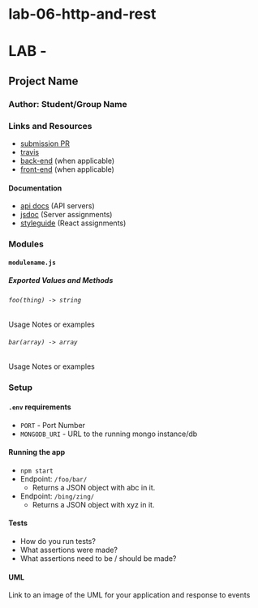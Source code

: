 # lab-06-http-and-rest

# LAB - 

## Project Name

### Author: Student/Group Name

### Links and Resources
* [submission PR](https://github.com/heyerthb/lab-06-http-and-rest/pulls)
* [travis](https://travis-ci.com/heyerthb/lab-01-node-ecosystem)
* [back-end](http://xyz.com) (when applicable)
* [front-end](http://xyz.com) (when applicable)

#### Documentation
* [api docs](https://app.swaggerhub.com/home?loggedInWithGitHub=true) (API servers)
* [jsdoc](http://xyz.com) (Server assignments)
* [styleguide](http://xyz.com) (React assignments)

### Modules
#### `modulename.js`
##### Exported Values and Methods

###### `foo(thing) -> string`
Usage Notes or examples

###### `bar(array) -> array`
Usage Notes or examples

### Setup
#### `.env` requirements
* `PORT` - Port Number
* `MONGODB_URI` - URL to the running mongo instance/db

#### Running the app
* `npm start`
* Endpoint: `/foo/bar/`
  * Returns a JSON object with abc in it.
* Endpoint: `/bing/zing/`
  * Returns a JSON object with xyz in it.
  
#### Tests
* How do you run tests?
* What assertions were made?
* What assertions need to be / should be made?

#### UML
Link to an image of the UML for your application and response to events